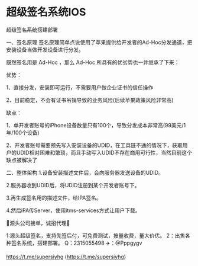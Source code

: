# 超级签名系统IOS
超级签名系统搭建部署




一、签名原理
签名原理简单点说使用了苹果提供给开发者的Ad-Hoc分发通道，把安装设备当做开发设备进行分发。

既然签名用是 Ad-Hoc ，那么 Ad-Hoc 所具有的优劣势也一并继承了下来：

优势：

1、直接分发，安装即可运行，不需要用户做企业证书的信任操作

2、目前稳定，不会有证书吊销导致的业务风险(后续苹果政策风险非常高)

缺点：

1、单开发者账号的iPhone设备数量只有100个，导致分发成本非常高(99美元/1年/100个设备)

2、开发者账号需要预先写入安装设备的UDID，在工具链不通的情况下，获取用户的UDID相对困难和繁琐，而且手动写入UDID不存在商用可行性，当然目前这个缺点被解决了

二、整体架构
1.设备安装描述文件后，会向服务器发送设备的UDID。

2.服务器收到UDID后，将UDID注册到某个开发者账号下。

3.再生成签名用的描述文件，给IPA签名。

4.然后iPA传Server，使用itms-services方式让用户下载。



👑源头公司接单，诚招代理👑

1:源头超级签名，支持先签后付，可免费测试，按量收费，量大价优。
2：出售各种签名系统，搭建部署。 
Q：2315055498
✈️：@Pppgygv

https://t.me/supersiyhg (https://t.me/supersiyhg)
